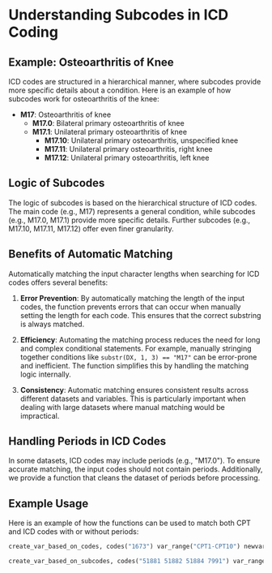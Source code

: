 # Understanding Subcodes in ICD Coding

## Example: Osteoarthritis of Knee

ICD codes are structured in a hierarchical manner, where subcodes provide more specific details about a condition. Here is an example of how subcodes work for osteoarthritis of the knee:

- **M17**: Osteoarthritis of knee
  - **M17.0**: Bilateral primary osteoarthritis of knee
  - **M17.1**: Unilateral primary osteoarthritis of knee
    - **M17.10**: Unilateral primary osteoarthritis, unspecified knee
    - **M17.11**: Unilateral primary osteoarthritis, right knee
    - **M17.12**: Unilateral primary osteoarthritis, left knee

## Logic of Subcodes

The logic of subcodes is based on the hierarchical structure of ICD codes. The main code (e.g., M17) represents a general condition, while subcodes (e.g., M17.0, M17.1) provide more specific details. Further subcodes (e.g., M17.10, M17.11, M17.12) offer even finer granularity.

## Benefits of Automatic Matching

Automatically matching the input character lengths when searching for ICD codes offers several benefits:

1. **Error Prevention**: By automatically matching the length of the input codes, the function prevents errors that can occur when manually setting the length for each code. This ensures that the correct substring is always matched.
   
2. **Efficiency**: Automating the matching process reduces the need for long and complex conditional statements. For example, manually stringing together conditions like `substr(DX, 1, 3) == "M17"` can be error-prone and inefficient. The function simplifies this by handling the matching logic internally.

3. **Consistency**: Automatic matching ensures consistent results across different datasets and variables. This is particularly important when dealing with large datasets where manual matching would be impractical.

## Handling Periods in ICD Codes

In some datasets, ICD codes may include periods (e.g., "M17.0"). To ensure accurate matching, the input codes should not contain periods. Additionally, we provide a function that cleans the dataset of periods before processing.

## Example Usage

Here is an example of how the functions can be used to match both CPT and ICD codes with or without periods:

```stata
create_var_based_on_codes, codes("1673") var_range("CPT1-CPT10") newvar("cpt_match") label("CPT code match")

create_var_based_on_subcodes, codes("51881 51882 51884 7991") var_range("DX1-DX10") newvar("pc_respiratory_dx") label("potential complications - respiratory dx")
